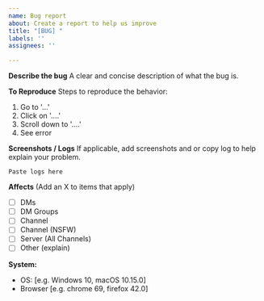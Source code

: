 ```yaml
---
name: Bug report
about: Create a report to help us improve
title: "[BUG] "
labels: ''
assignees: ''

---
```

<!--
  ✋ This form is only for bugs, if you have general questions or ideas or feature requests use the [Discussion] tab instead.

  WARNING: Github Issues are publicly visible, do not post sensitive information here.
  Enable the "Screenshot mode" on Undiscord before taking screenshots or copying logs.  
-->

**Describe the bug**
A clear and concise description of what the bug is.

**To Reproduce**
Steps to reproduce the behavior:
1. Go to '...'
2. Click on '....'
3. Scroll down to '....'
4. See error

**Screenshots / Logs**
If applicable, add screenshots and or copy log to help explain your problem.

```
Paste logs here
```

**Affects** (Add an X to items that apply)
- [ ] DMs
- [ ] DM Groups
- [ ] Channel
- [ ] Channel (NSFW)
- [ ] Server (All Channels)
- [ ] Other (explain)

**System:**
 - OS: [e.g. Windows 10, macOS 10.15.0]
 - Browser [e.g. chrome 69, firefox 42.0]
